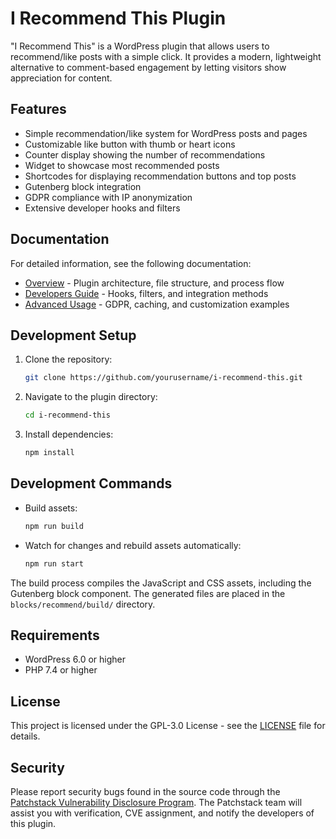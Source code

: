 # I Recommend This Plugin

"I Recommend This" is a WordPress plugin that allows users to recommend/like posts with a simple click. It provides a modern, lightweight alternative to comment-based engagement by letting visitors show appreciation for content.

## Features

- Simple recommendation/like system for WordPress posts and pages
- Customizable like button with thumb or heart icons
- Counter display showing the number of recommendations
- Widget to showcase most recommended posts
- Shortcodes for displaying recommendation buttons and top posts
- Gutenberg block integration
- GDPR compliance with IP anonymization
- Extensive developer hooks and filters

## Documentation

For detailed information, see the following documentation:

- [Overview](docs/overview.md) - Plugin architecture, file structure, and process flow
- [Developers Guide](docs/developers.md) - Hooks, filters, and integration methods
- [Advanced Usage](docs/advanced-usage.md) - GDPR, caching, and customization examples

## Development Setup

1. Clone the repository:

   ```sh
   git clone https://github.com/yourusername/i-recommend-this.git
   ```

2. Navigate to the plugin directory:

   ```sh
   cd i-recommend-this
   ```

3. Install dependencies:

   ```sh
   npm install
   ```

## Development Commands

- Build assets:

  ```sh
  npm run build
  ```

- Watch for changes and rebuild assets automatically:

  ```sh
  npm run start
  ```

The build process compiles the JavaScript and CSS assets, including the Gutenberg block component. The generated files are placed in the `blocks/recommend/build/` directory.

## Requirements

- WordPress 6.0 or higher
- PHP 7.4 or higher

## License

This project is licensed under the GPL-3.0 License - see the [LICENSE](LICENSE) file for details.

## Security

Please report security bugs found in the source code through the [Patchstack Vulnerability Disclosure Program](https://patchstack.com/database/vdp/i-recommend-this). The Patchstack team will assist you with verification, CVE assignment, and notify the developers of this plugin.
